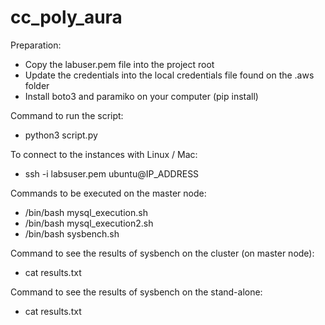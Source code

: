 # cc_poly_aura

Preparation:
- Copy the labuser.pem file into the project root
- Update the credentials into the local credentials file found on the .aws folder
- Install boto3 and paramiko on your computer (pip install)

Command to run the script:
- python3 script.py

To connect to the instances with Linux / Mac:
- ssh -i labsuser.pem ubuntu@IP_ADDRESS

Commands to be executed on the master node:
- /bin/bash mysql_execution.sh
- /bin/bash mysql_execution2.sh
- /bin/bash sysbench.sh

Command to see the results of sysbench on the cluster (on master node):
- cat results.txt

Command to see the results of sysbench on the stand-alone:
- cat results.txt

